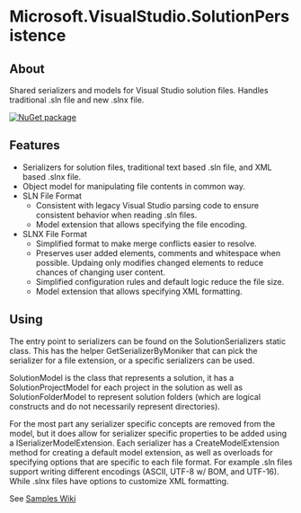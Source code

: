 # Microsoft.VisualStudio.SolutionPersistence

## About

Shared serializers and models for Visual Studio solution files. Handles traditional .sln file and new .slnx file.

[![NuGet package](https://img.shields.io/nuget/v/Microsoft.VisualStudio.SolutionPersistence.svg)](https://nuget.org/packages/Microsoft.VisualStudio.SolutionPersistence)


## Features

* Serializers for solution files, traditional text based .sln file, and XML based .slnx file.
* Object model for manipulating file contents in common way.
* SLN File Format
  - Consistent with legacy Visual Studio parsing code to ensure consistent behavior when reading .sln files.
  - Model extension that allows specifying the file encoding.
* SLNX File Format
  - Simplified format to make merge conflicts easier to resolve.
  - Preserves user added elements, comments and whitespace when possible. Updaing only modifies changed elements to reduce chances of changing user content.
  - Simplified configuration rules and default logic reduce the file size.
  - Model extension that allows specifying XML formatting.

## Using

The entry point to serializers can be found on the SolutionSerializers static class. This has the helper GetSerializerByMoniker that can pick the serializer for a file extension, or a specific serializers can be used.

SolutionModel is the class that represents a solution, it has a SolutionProjectModel for each project in the solution as well as SolutionFolderModel to represent solution folders (which are logical constructs and do not necessarily represent directories).

For the most part any serializer specific concepts are removed from the model, but it does allow for serializer specific properties to be added using a ISerializerModelExtension. Each serializer has a CreateModelExtension method for creating a default model extension, as well as overloads for specifying options that are specific to each file format. For example .sln files support writing different encodings (ASCII, UTF-8 w/ BOM, and UTF-16). While .slnx files have options to customize XML formatting.

See [Samples Wiki](https://github.com/microsoft/vs-solutionpersistence/wiki/Samples)

